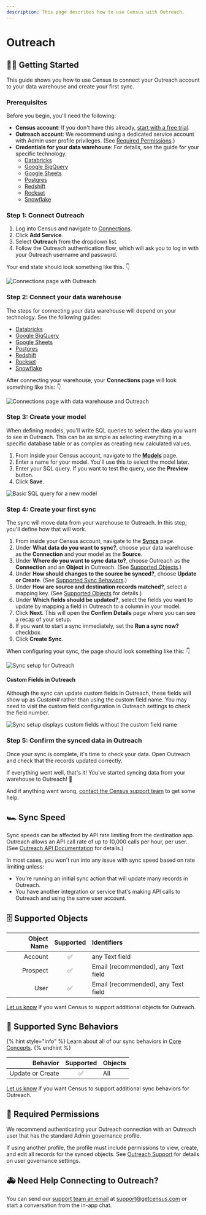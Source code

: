```yaml
---
description: This page describes how to use Census with Outreach.
---
```


# Outreach

## 🏃‍♀️ Getting Started

This guide shows you how to use Census to connect your Outreach account to your data warehouse and create your first sync.

### Prerequisites

Before you begin, you'll need the following:

* **Census account**: If you don't have this already, [start with a free trial](https://app.getcensus.com/).
* **Outreach account**: We recommend using a dedicated service account with Admin user profile privileges. \(See [Required Permissions](outreach.md#required-permissions).\)
* **Credentials for your data warehouse**: For details, see the guide for your specific technology.
  * [Databricks](https://docs.getcensus.com/sources/databricks)
  * [Google BigQuery](https://docs.getcensus.com/sources/google-bigquery)
  * [Google Sheets](https://docs.getcensus.com/sources/google-sheets)
  * [Postgres](https://docs.getcensus.com/sources/postgres)
  * [Redshift](https://docs.getcensus.com/sources/redshift)
  * [Rockset](https://docs.getcensus.com/sources/rockset)
  * [Snowflake](https://docs.getcensus.com/sources/snowflake)

### Step 1: Connect Outreach

1. Log into Census and navigate to [Connections](https://app.getcensus.com/connections).
2. Click **Add Service**.
3. Select **Outreach** from the dropdown list.
4. Follow the Outreach authentication flow, which will ask you to log in with your Outreach username and password.

Your end state should look something like this. 👇

![Connections page with Outreach](../.gitbook/assets/202109_service_connection_outreach%20%281%29%20%281%29.png)

### Step 2: Connect your data warehouse

The steps for connecting your data warehouse will depend on your technology. See the following guides:

* [Databricks](https://docs.getcensus.com/sources/databricks)
* [Google BigQuery](https://docs.getcensus.com/sources/google-bigquery)
* [Google Sheets](https://docs.getcensus.com/sources/google-sheets)
* [Postgres](https://docs.getcensus.com/sources/postgres)
* [Redshift](https://docs.getcensus.com/sources/redshift)
* [Rockset](https://docs.getcensus.com/sources/rockset)
* [Snowflake](https://docs.getcensus.com/sources/snowflake)

After connecting your warehouse, your **Connections** page will look something like this: 👇

![Connections page with data warehouse and Outreach](../.gitbook/assets/202109_connections_outreach%20%282%29%20%281%29.png)

### Step 3: Create your model

When defining models, you'll write SQL queries to select the data you want to see in Outreach. This can be as simple as selecting everything in a specific database table or as complex as creating new calculated values.

1. From inside your Census account, navigate to the [**Models**](https://app.getcensus.com/models) page.
2. Enter a name for your model. You'll use this to select the model later.
3. Enter your SQL query. If you want to test the query, use the **Preview** button.
4. Click **Save**.

![Basic SQL query for a new model](../.gitbook/assets/202109_outreach_basic_model.png)

### Step 4: Create your first sync <a id="step-4-create-your-first-sync"></a>

The sync will move data from your warehouse to Outreach. In this step, you'll define how that will work.

1. From inside your Census account, navigate to the [**Syncs**](https://app.getcensus.com/syncs) page.
2. Under **What data do you want to sync?**, choose your data warehouse as the **Connection** and your model as the **Source**.
3. Under **Where do you want to sync data to?**, choose Outreach as the **Connection** and an **Object** in Outreach. \(See [Supported Objects](outreach.md#supported-objects).\)
4. Under **How should changes to the source be synced?**, choose **Update or Create**. \(See [Supported Sync Behaviors](outreach.md#supported-sync-behaviors).\)
5. Under **How are source and destination records matched?**, select a mapping key. \(See [Supported Objects](outreach.md#supported-objects) for details.\)
6. Under **Which fields should be updated?**, select the fields you want to update by mapping a field in Outreach to a column in your model.
7. Click **Next**. This will open the **Confirm Details** page where you can see a recap of your setup.
8. If you want to start a sync immediately, set the **Run a sync now?** checkbox.
9. Click **Create Sync**.

When configuring your sync, the page should look something like this: 👇

![Sync setup for Outreach](../.gitbook/assets/202109_sync_details%20%281%29.png)

#### Custom Fields in Outreach

Although the sync can update custom fields in Outreach, these fields will show up as _Custom\#_ rather than using the custom field name. You may need to visit the custom field configuration in Outreach settings to check the field number.

![Sync setup displays custom fields without the custom field name](../.gitbook/assets/202110_custom_fields_outreach.png)

### Step 5: Confirm the synced data in Outreach

Once your sync is complete, it's time to check your data. Open Outreach and check that the records updated correctly.

If everything went well, that's it! You've started syncing data from your warehouse to Outreach! 🎉

And if anything went wrong, [contact the Census support team](mailto:support@getcensus.com) to get some help.

## 🏎 Sync Speed

Sync speeds can be affected by API rate limiting from the destination app. Outreach allows an API call rate of up to 10,000 calls per hour, per user. \(See [Outreach API Documentation](https://api.outreach.io/api/v2/docs) for details.\)

In most cases, you won't run into any issue with sync speed based on rate limiting unless:

* You're running an initial sync action that will update many records in Outreach.
* You have another integration or service that's making API calls to Outreach and using the same user account.

## 🗄 Supported Objects

| **Object Name** | **Supported** | **Identifiers** |
| ---: | :---: | :--- |
| Account | ✅ | any Text field |
| Prospect | ✅ | Email \(recommended\), any Text field |
| User | ✅ | Email \(recommended\), any Text field |

[Let us know](mailto:support@getcensus.com) if you want Census to support additional objects for Outreach.

## 🔄 Supported Sync Behaviors

{% hint style="info" %}
Learn about all of our sync behaviors in [Core Concepts](../basics/core-concept.md#sync-behaviors).
{% endhint %}

| **Behavior** | **Supported** | **Objects** |
| ---: | :---: | :--- |
| Update or Create | ✅ | All |

[Let us know](mailto:support@getcensus.com) if you want Census to support additional sync behaviors for Outreach.

## 🔑 Required Permissions

We recommend authenticating your Outreach connection with an Outreach user that has the standard Admin governance profile. 

If using another profile, the profile must include permissions to view, create, and edit all records for the synced objects. See [Outreach Support](https://support.outreach.io/hc/en-us/articles/219027188-Creating-and-Assigning-Governance-Profiles) for details on user governance settings.

## 🚑 Need Help Connecting to Outreach?

You can send our [support team an email](mailto:support@getcensus.com) at support@getcensus.com or start a conversation from the in-app chat.

